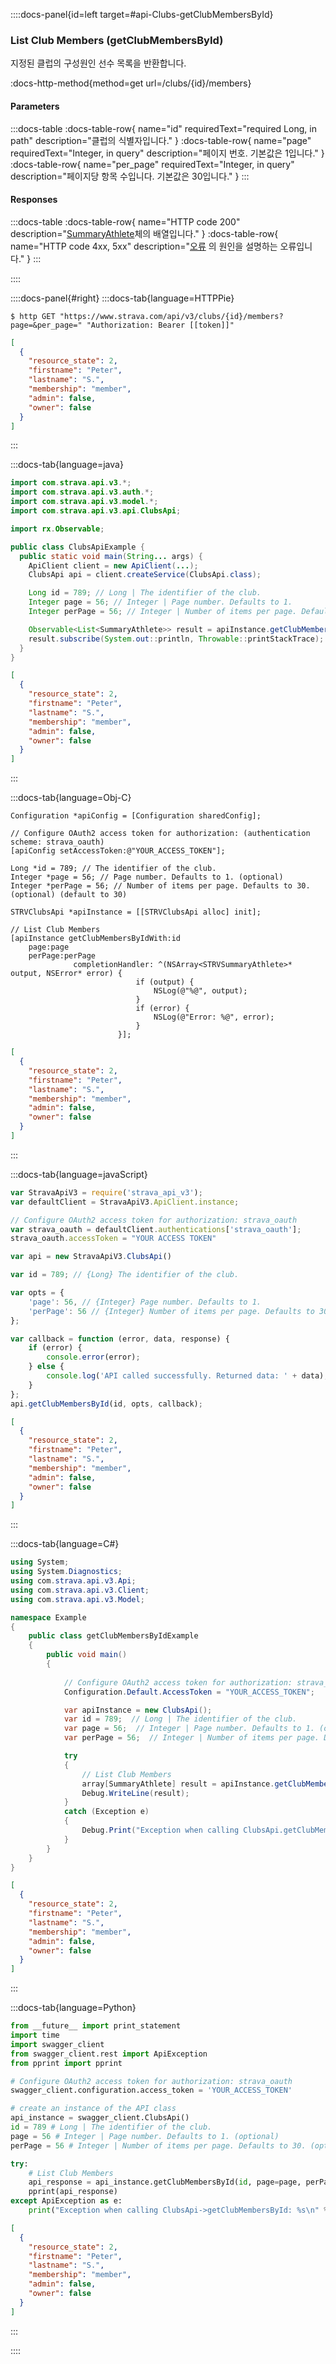 ::::docs-panel{id=left target=#api-Clubs-getClubMembersById}

### List Club Members (getClubMembersById)

지정된 클럽의 구성원인 선수 목록을 반환합니다.

:docs-http-method{method=get url=/clubs/&lbrace;id&rbrace;/members}

#### Parameters

:::docs-table
:docs-table-row{
name="id"
requiredText="required Long, in path"
description="클럽의 식별자입니다."
}
:docs-table-row{
name="page"
requiredText="Integer, in query"
description="페이지 번호. 기본값은 1입니다."
}
:docs-table-row{
name="per_page"
requiredText="Integer, in query"
description="페이지당 항목 수입니다. 기본값은 30입니다."
}
:::

#### Responses

:::docs-table
:docs-table-row{
name="HTTP code 200"
description="<a href='/docs/reference/#api-models-SummaryAthlete'>SummaryAthlete</a>체의 배열입니다."
}
:docs-table-row{
name="HTTP code 4xx, 5xx"
description="<a href='/docs/reference/#api-models-Fault'>오류</a> 의 원인을 설명하는 오류입니다."
}
:::

::::

::::docs-panel{#right}
:::docs-tab{language=HTTPPie}

``` shell 
$ http GET "https://www.strava.com/api/v3/clubs/{id}/members?page=&per_page=" "Authorization: Bearer [[token]]"
```

```json
[
  {
    "resource_state": 2,
    "firstname": "Peter",
    "lastname": "S.",
    "membership": "member",
    "admin": false,
    "owner": false
  }
]
```

:::

:::docs-tab{language=java}

```java
import com.strava.api.v3.*;
import com.strava.api.v3.auth.*;
import com.strava.api.v3.model.*;
import com.strava.api.v3.api.ClubsApi;

import rx.Observable;

public class ClubsApiExample {
  public static void main(String... args) {
    ApiClient client = new ApiClient(...);
    ClubsApi api = client.createService(ClubsApi.class);

    Long id = 789; // Long | The identifier of the club.
    Integer page = 56; // Integer | Page number. Defaults to 1.
    Integer perPage = 56; // Integer | Number of items per page. Defaults to 30.

    Observable<List<SummaryAthlete>> result = apiInstance.getClubMembersById(id, page, perPage);
    result.subscribe(System.out::println, Throwable::printStackTrace);
  }
}

```

```json
[
  {
    "resource_state": 2,
    "firstname": "Peter",
    "lastname": "S.",
    "membership": "member",
    "admin": false,
    "owner": false
  }
]
```

:::

:::docs-tab{language=Obj-C}

```obj-c
Configuration *apiConfig = [Configuration sharedConfig];

// Configure OAuth2 access token for authorization: (authentication scheme: strava_oauth)
[apiConfig setAccessToken:@"YOUR_ACCESS_TOKEN"];

Long *id = 789; // The identifier of the club.
Integer *page = 56; // Page number. Defaults to 1. (optional)
Integer *perPage = 56; // Number of items per page. Defaults to 30. (optional) (default to 30)

STRVClubsApi *apiInstance = [[STRVClubsApi alloc] init];

// List Club Members
[apiInstance getClubMembersByIdWith:id
    page:page
    perPage:perPage
              completionHandler: ^(NSArray<STRVSummaryAthlete>* output, NSError* error) {
                            if (output) {
                                NSLog(@"%@", output);
                            }
                            if (error) {
                                NSLog(@"Error: %@", error);
                            }
                        }];

```

```json
[
  {
    "resource_state": 2,
    "firstname": "Peter",
    "lastname": "S.",
    "membership": "member",
    "admin": false,
    "owner": false
  }
]
```

:::

:::docs-tab{language=javaScript}

```javascript
var StravaApiV3 = require('strava_api_v3');
var defaultClient = StravaApiV3.ApiClient.instance;

// Configure OAuth2 access token for authorization: strava_oauth
var strava_oauth = defaultClient.authentications['strava_oauth'];
strava_oauth.accessToken = "YOUR ACCESS TOKEN"

var api = new StravaApiV3.ClubsApi()

var id = 789; // {Long} The identifier of the club.

var opts = {
    'page': 56, // {Integer} Page number. Defaults to 1.
    'perPage': 56 // {Integer} Number of items per page. Defaults to 30.
};

var callback = function (error, data, response) {
    if (error) {
        console.error(error);
    } else {
        console.log('API called successfully. Returned data: ' + data);
    }
};
api.getClubMembersById(id, opts, callback);

```

```json
[
  {
    "resource_state": 2,
    "firstname": "Peter",
    "lastname": "S.",
    "membership": "member",
    "admin": false,
    "owner": false
  }
]
```

:::

:::docs-tab{language=C#}

```c#
using System;
using System.Diagnostics;
using com.strava.api.v3.Api;
using com.strava.api.v3.Client;
using com.strava.api.v3.Model;

namespace Example
{
    public class getClubMembersByIdExample
    {
        public void main()
        {
            
            // Configure OAuth2 access token for authorization: strava_oauth
            Configuration.Default.AccessToken = "YOUR_ACCESS_TOKEN";

            var apiInstance = new ClubsApi();
            var id = 789;  // Long | The identifier of the club.
            var page = 56;  // Integer | Page number. Defaults to 1. (optional) 
            var perPage = 56;  // Integer | Number of items per page. Defaults to 30. (optional)  (default to 30)

            try
            {
                // List Club Members
                array[SummaryAthlete] result = apiInstance.getClubMembersById(id, page, perPage);
                Debug.WriteLine(result);
            }
            catch (Exception e)
            {
                Debug.Print("Exception when calling ClubsApi.getClubMembersById: " + e.Message );
            }
        }
    }
}

```

```json
[
  {
    "resource_state": 2,
    "firstname": "Peter",
    "lastname": "S.",
    "membership": "member",
    "admin": false,
    "owner": false
  }
]
```

:::

:::docs-tab{language=Python}

```python
from __future__ import print_statement
import time
import swagger_client
from swagger_client.rest import ApiException
from pprint import pprint

# Configure OAuth2 access token for authorization: strava_oauth
swagger_client.configuration.access_token = 'YOUR_ACCESS_TOKEN'

# create an instance of the API class
api_instance = swagger_client.ClubsApi()
id = 789 # Long | The identifier of the club.
page = 56 # Integer | Page number. Defaults to 1. (optional)
perPage = 56 # Integer | Number of items per page. Defaults to 30. (optional) (default to 30)

try: 
    # List Club Members
    api_response = api_instance.getClubMembersById(id, page=page, perPage=perPage)
    pprint(api_response)
except ApiException as e:
    print("Exception when calling ClubsApi->getClubMembersById: %s\n" % e)

```

```json
[
  {
    "resource_state": 2,
    "firstname": "Peter",
    "lastname": "S.",
    "membership": "member",
    "admin": false,
    "owner": false
  }
]
```

:::

::::
